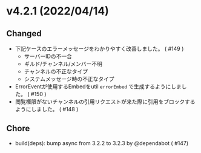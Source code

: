 # v4.2.1 (2022/04/14)

## Changed

- 下記ケースのエラーメッセージをわかりやすく改善しました。 ( #149 )
  - サーバーIDの不一合
  - ギルド/チャンネル/メンバー不明
  - チャンネルの不正なタイプ
  - システムメッセージ時の不正なタイプ
- ErrorEventが使用するEmbedをutil `errorEmbed` で生成するようにしました。 ( #150 )
- 閲覧権限がないチャンネルの引用リクエストが来た際に引用をブロックするようにしました。 ( #148 )

## Chore

* build(deps): bump async from 3.2.2 to 3.2.3 by @dependabot ( #147)
